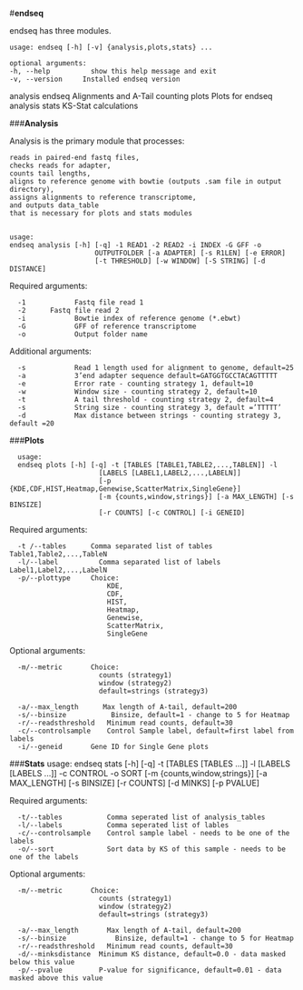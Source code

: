 #**endseq**

endseq has three modules. 
  
    usage: endseq [-h] [-v] {analysis,plots,stats} ...
    
    optional arguments:
    -h, --help          show this help message and exit
    -v, --version     Installed endseq version
  
  [sub-commands]:
    {analysis,plots}
      analysis        endseq Alignments and A-Tail counting
      plots          	  Plots for endseq analysis
      stats             KS-Stat calculations


###**Analysis**

Analysis is the primary module that processes:

    reads in paired-end fastq files, 
    checks reads for adapter, 
    counts tail lengths, 
    aligns to reference genome with bowtie (outputs .sam file in output directory),
    assigns alignments to reference transcriptome,
    and outputs data_table
    that is necessary for plots and stats modules


    usage:
    endseq analysis [-h] [-q] -1 READ1 -2 READ2 -i INDEX -G GFF -o
                         OUTPUTFOLDER [-a ADAPTER] [-s R1LEN] [-e ERROR]
                         [-t THRESHOLD] [-w WINDOW] [-S STRING] [-d DISTANCE]

Required arguments:  

      -1			Fastq file read 1  
      -2      Fastq file read 2   
      -i			Bowtie index of reference genome (*.ebwt)  
      -G			GFF of reference transcriptome  
      -o			Output folder name  

Additional arguments:

      -s			Read 1 length used for alignment to genome, default=25
      -a			3’end adapter sequence default=GATGGTGCCTACAGTTTTT
      -e			Error rate - counting strategy 1, default=10
      -w			Window size - counting strategy 2, default=10
      -t			A tail threshold - counting strategy 2, default=4
      -s			String size - counting strategy 3, default =’TTTTT’
      -d			Max distance between strings - counting strategy 3, default =20

###**Plots**

      usage:
      endseq plots [-h] [-q] -t [TABLES [TABLE1,TABLE2,...,TABLEN]] -l
                          [LABELS [LABEL1,LABEL2,...,LABELN]]
                          [-p {KDE,CDF,HIST,Heatmap,Genewise,ScatterMatrix,SingleGene}]
                          [-m {counts,window,strings}] [-a MAX_LENGTH] [-s BINSIZE]
                          [-r COUNTS] [-c CONTROL] [-i GENEID]

Required arguments:

      -t /--tables 		Comma separated list of tables Table1,Table2,...,TableN
      -l/--label		  Comma separated list of labels Label1,Label2,...,LabelN
      -p/--plottype		Choice: 
                            KDE,
                            CDF,
                            HIST,
                            Heatmap,
                            Genewise,
                            ScatterMatrix,
                            SingleGene

Optional arguments:

      -m/--metric		Choice:
                          counts (strategy1)
                          window (strategy2)
                          default=strings (strategy3) 

      -a/--max_length	   Max length of A-tail, default=200 
      -s/--binsize  		 Binsize, default=1 - change to 5 for Heatmap
      -r/--readsthreshold	Minimum read counts, default=30
      -c/--controlsample	Control Sample label, default=first label from labels
      -i/--geneid		Gene ID for Single Gene plots

###**Stats**
      usage: endseq stats [-h] [-q] -t [TABLES [TABLES ...]] -l
                        [LABELS [LABELS ...]] -c CONTROL -o SORT
                        [-m {counts,window,strings}] [-a MAX_LENGTH] [-s BINSIZE]
                        [-r COUNTS] [-d MINKS] [-p PVALUE]

Required arguments:  

      -t/--tables           Comma seperated list of analysis_tables
      -l/--labels           Comma seperated list of lables
      -c/--controlsample    Control sample label - needs to be one of the labels
      -o/--sort             Sort data by KS of this sample - needs to be one of the labels

Optional arguments:  

      -m/--metric		Choice:
                          counts (strategy1)
                          window (strategy2)
                          default=strings (strategy3) 

      -a/--max_length	    Max length of A-tail, default=200 
      -s/--binsize  		  Binsize, default=1 - change to 5 for Heatmap
      -r/--readsthreshold	Minimum read counts, default=30
      -d/--minksdistance  Minimum KS distance, default=0.0 - data masked below this value
      -p/--pvalue         P-value for significance, default=0.01 - data masked above this value


